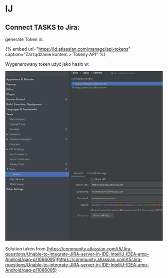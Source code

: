 # IJ

## Connect TASKS to Jira:

generate Token in:

{% embed url="https://id.atlassian.com/manage/api-tokens" caption="Zarządzanie kontem > Tokeny API" %}

Wygenerowany token użyć jako hasło w:

![](../.gitbook/assets/image-7%20%281%29.png)

Solution taken from [https://community.atlassian.com/t5/Jira-questions/Unable-to-integrate-JIRA-server-in-IDE-IntelliJ-IDEA-amp-Android/qaq-p/1066095](https://community.atlassian.com/t5/Jira-questions/Unable-to-integrate-JIRA-server-in-IDE-IntelliJ-IDEA-amp-Android/qaq-p/1066095)

